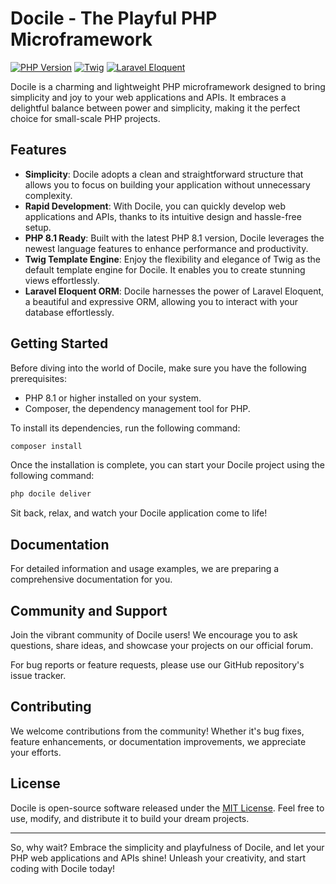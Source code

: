 # Docile - The Playful PHP Microframework

[![PHP Version](https://img.shields.io/badge/PHP-8.1-blue)](https://www.php.net/releases/8.1/en.php)
[![Twig](https://img.shields.io/badge/Template%20Engine-Twig-green)](https://twig.symfony.com/)
[![Laravel Eloquent](https://img.shields.io/badge/ORM-Laravel%20Eloquent-orange)](https://laravel.com/docs/eloquent)

Docile is a charming and lightweight PHP microframework designed to bring simplicity and joy to your web applications and APIs. It embraces a delightful balance between power and simplicity, making it the perfect choice for small-scale PHP projects.

## Features

- **Simplicity**: Docile adopts a clean and straightforward structure that allows you to focus on building your application without unnecessary complexity.
- **Rapid Development**: With Docile, you can quickly develop web applications and APIs, thanks to its intuitive design and hassle-free setup.
- **PHP 8.1 Ready**: Built with the latest PHP 8.1 version, Docile leverages the newest language features to enhance performance and productivity.
- **Twig Template Engine**: Enjoy the flexibility and elegance of Twig as the default template engine for Docile. It enables you to create stunning views effortlessly.
- **Laravel Eloquent ORM**: Docile harnesses the power of Laravel Eloquent, a beautiful and expressive ORM, allowing you to interact with your database effortlessly.

## Getting Started

Before diving into the world of Docile, make sure you have the following prerequisites:

- PHP 8.1 or higher installed on your system.
- Composer, the dependency management tool for PHP.

To install its dependencies, run the following command:

```bash
composer install
```

Once the installation is complete, you can start your Docile project using the following command:

```bash
php docile deliver
```

Sit back, relax, and watch your Docile application come to life!

## Documentation

For detailed information and usage examples, we are preparing a comprehensive documentation for you.

## Community and Support

Join the vibrant community of Docile users! We encourage you to ask questions, share ideas, and showcase your projects on our official forum.

For bug reports or feature requests, please use our GitHub repository's issue tracker.

## Contributing

We welcome contributions from the community! Whether it's bug fixes, feature enhancements, or documentation improvements, we appreciate your efforts.

## License

Docile is open-source software released under the [MIT License](https://opensource.org/licenses/MIT). Feel free to use, modify, and distribute it to build your dream projects.

---

So, why wait? Embrace the simplicity and playfulness of Docile, and let your PHP web applications and APIs shine! Unleash your creativity, and start coding with Docile today!
